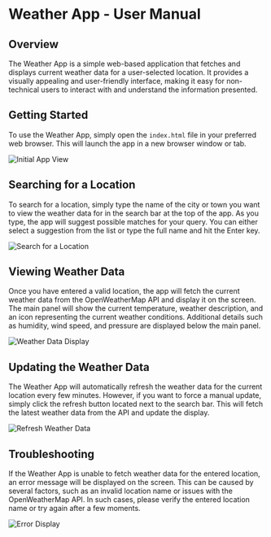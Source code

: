 # Weather App - User Manual

## Overview

The Weather App is a simple web-based application that fetches and displays current weather data for a user-selected location. It provides a visually appealing and user-friendly interface, making it easy for non-technical users to interact with and understand the information presented.

## Getting Started

To use the Weather App, simply open the `index.html` file in your preferred web browser. This will launch the app in a new browser window or tab.

![Initial App View](screenshots/initial_view.png)

## Searching for a Location

To search for a location, simply type the name of the city or town you want to view the weather data for in the search bar at the top of the app. As you type, the app will suggest possible matches for your query. You can either select a suggestion from the list or type the full name and hit the Enter key.

![Search for a Location](screenshots/search_location.png)

## Viewing Weather Data

Once you have entered a valid location, the app will fetch the current weather data from the OpenWeatherMap API and display it on the screen. The main panel will show the current temperature, weather description, and an icon representing the current weather conditions. Additional details such as humidity, wind speed, and pressure are displayed below the main panel.

![Weather Data Display](screenshots/weather_data.png)

## Updating the Weather Data

The Weather App will automatically refresh the weather data for the current location every few minutes. However, if you want to force a manual update, simply click the refresh button located next to the search bar. This will fetch the latest weather data from the API and update the display.

![Refresh Weather Data](screenshots/refresh_data.png)

## Troubleshooting

If the Weather App is unable to fetch weather data for the entered location, an error message will be displayed on the screen. This can be caused by several factors, such as an invalid location name or issues with the OpenWeatherMap API. In such cases, please verify the entered location name or try again after a few moments.

![Error Display](screenshots/error_display.png)